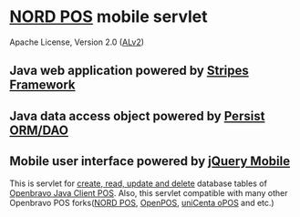 # [NORD POS](http://www.nordpos.com) mobile servlet #
Apache License, Version 2.0 ([ALv2](http://www.apache.org/licenses/LICENSE-2.0.html))

## Java web application powered by [Stripes Framework](http://www.stripesframework.org) ##

## Java data access object powered by [Persist ORM/DAO](http://github.com/rufiao/persist) ##

## Mobile user interface powered by [jQuery Mobile](http://www.jquerymobile.com) ##

This is servlet for [create, read, update and delete](http://en.wikipedia.org/wiki/Create,_read,_update_and_delete) database tables of [Openbravo Java Client POS](http://wiki.openbravo.com/wiki/Projects:POS/FAQ/javapos). Also, this servlet compatible with many other Openbravo POS forks([NORD POS](http://www.nordpos.com/), [OpenPOS](http://forge.openbravo.com/projects/Openpos), [uniCenta oPOS](http://sourceforge.net/projects/unicentaopos/) and etc.)
